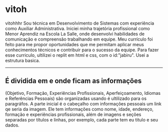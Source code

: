 # vitoh
vitohhhr
Sou técnica em Desenvolvimento de Sistemas com experiência como Auxiliar Administrativa. Iniciei minha trajetória profissional como Menor Aprendiz na Escola La Salle, onde desenvolvi habilidades de comunicação e compreensão trabalhando em equipe. Meu currículo foi feito para me propor oportunidades que me permitam aplicar meus conhecimentos técnicos e contribuir para o sucesso da equipe.
Para fazer esse curriculo, ultilizei o replit em html e css, com o id:"jabiru".  Usei a estrutura basica.


---

## É dividida em <head> e <body> onde ficam as informações
(Objetivo, Formação, Experiências Profissionais, Aperfeiçoamento, Idiomas e Referências Pessoais) são organizadas usando é ultilizado para os paragráfos.
A parte inicial é o cabeçalho com informações pessoais um link qe seria da imagem.
Ele tem informações como nome, idade, endereço, formação e experiências profissionais, além de imagens e seções separadas por títulos e linhas, por exemplo, cada parte tem eu titulo e seu dados.
